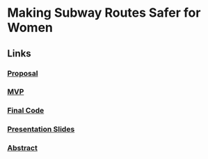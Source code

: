 # Making Subway Routes Safer for Women

## Links

### [Proposal](https://github.com/Elaela22/Projects/blob/main/project_proposal.md)

### [MVP](https://github.com/Elaela22/Projects/blob/main/MVP.md)

### [Final Code](https://github.com/Elaela22/Projects/blob/main/MTA%20Complaints%20Notebook%20(3).ipynb)

### [Presentation Slides](https://github.com/Elaela22/Projects/blob/main/SubwaySafety%20(2).pdf)

### [Abstract](https://github.com/Elaela22/Projects/blob/main/written_description.md)
